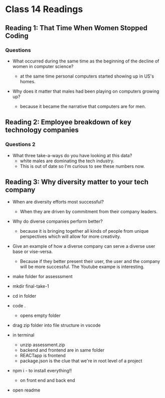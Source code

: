# Class 14 Readings

## Reading 1: That Time When Women Stopped Coding

### Questions

- What occurred during the same time as the beginning of the decline of women in computer science?
  - at the same time personal computers started showing up in US's homes.

- Why does it matter that males had been playing on computers growing up?
  - because it became the narrative that computers are for men.

## Reading 2: Employee breakdown of key technology companies

### Questions 2

- What three take-a-ways do you have looking at this data?
  - white males are dominating the tech industry. 
  - This is out of date so I'm curious to see these numbers now.

## Reading 3: Why diversity matter to your tech company

- When are diversity efforts most successful?
  - When they are driven by commitment from their company leaders.

- Why do diverse companies perform better?
  - because it is bringing together all kinds of people from unique perspectives which will allow for more creativity.

- Give an example of how a diverse company can serve a diverse user base or vise-versa.
  - Because if they better present their user, the user and the company will be more successful. The Youtube exampe is interesting.

- make folder for assesssment
- mkdir final-take-1
- cd in folder
- code .
  - opens empty folder
- drag zip folder into file structure in vscode
- in terminal 
  - unzip assessment.zip
  - backend and frontend are in same folder
  - REACTapp is frontend
  - package.json is the clue that we're in root level of a project
- npm i - to install everything!!
  - on front end and back end
- open readme